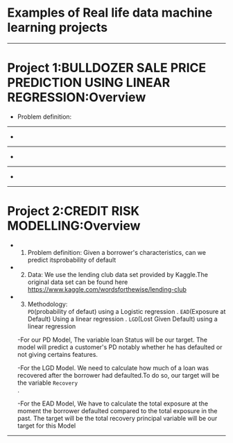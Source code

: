 # Examples of Real life data machine learning projects
---
# Project 1:BULLDOZER SALE PRICE PREDICTION USING LINEAR REGRESSION:Overview
 * Problem definition:
 
---
 
 *
---

 *
---

 *
---
 
# Project 2:CREDIT RISK MODELLING:Overview

 * 1. Problem definition: Given a borrower's characteristics, can we predict
      itsprobability of default

 * 2. Data: We use the lending club data set provided by Kaggle.The original data set can be found here https://www.kaggle.com/wordsforthewise/lending-club

 * 3. Methodology:  
  `PD`(probability of defaut) using a Logistic regression
. `EAD`(Exposure at Default) Using a linear regression
. `LGD`(Lost Given Default) using a linear regression

   -For our PD Model, The variable loan Status will be our target. The model will predict a customer's PD notably whether he has defaulted or not giving certains features.

   -For the LGD Model. We need to calculate how much of a loan was recovered after the borrower had defaulted.To do so, our target will be the variable `Recovery`<br>.

   -For the EAD Model, We have to calculate the total exposure at the moment the borrower defaulted compared to the total exposure in the past. The target will be the total recovery principal variable will be our target for this Model<br>


 ---